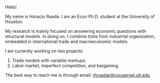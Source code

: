 Hello!

My name is Horacio Rueda. I am an Econ Ph.D. student at the University of Houston. 

My research is mainly focused on answering economic questions with structural models. In doing so, I combine tools from industrial organization, embedded in international trade and macroeconomic models.

I am currently working on two projects:
1. Trade models with variable markups.
2. Labor market, imperfect competition, and bargaining.

The best way to reach me is through email: rhruedar@cougarnet.uh.edu
